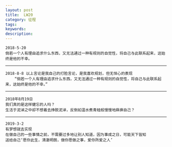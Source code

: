 ```yaml
---
layout: post
title:  LW20 
category: 征程
tags: 
keywords:
description:
---
```


	2018-5-20
	倘若一个人有理由追求什么东西，又无法通过一种有规则的自觉性，将自己与此联系起来，这始终是他的不幸。



----------------------------------------

	2018-8-8 以上言论是我自己的打脸言论，是我喜欢规划，但无恒心的表现
		“倘若一个人有理由追求什么东西，又无法通过一种有规则的自觉性，将自己与此联系起来，这始终是他的不幸。”

---------------------------------------
	2018年8月19日
	我们真的是这样健忘的人吗？
	生活于泥淖之中却不想着去挣脱泥淖，反倒如温水煮青蛙般慢慢地麻痹自己？

------------------------------------
	2019-3-2
	有梦想就去实现
	在做自己的一些事情之前，不需要过多地让别人知道，因为事成之日，可能天下皆知
	送给自己‘愿你此生，清澈明朗，做你愿做之事，爱你所爱之人’